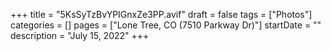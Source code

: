 +++
title = "5KsSyTzBvYPIGnxZe3PP.avif"
draft = false
tags = ["Photos"]
categories = []
pages = ["Lone Tree, CO (7510 Parkway Dr)"]
startDate = ""
description = "July 15, 2022"
+++
